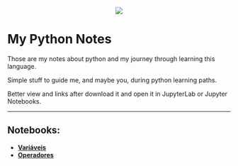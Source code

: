 
<p align="center">
  <img src="https://2.bp.blogspot.com/-otaRUa2wCY4/WnryYmF30II/AAAAAAAABhU/yWxL08wxIlAL3SkwCgo9_evzt0TloJLtgCLcBGAs/s400/python.jpg">

<p align="center"><h1>My Python Notes</h1>


Those are my notes about python and my journey through learning this language.

Simple stuff to guide me, and maybe you, during python learning paths.

Better view and links after download it and open it in JupyterLab or Jupyter Notebooks.

---

## Notebooks:

* **[Variáveis](Py_Variáveis.ipynb)**
* **[Operadores](Py_Variáveis.ipynb)**
